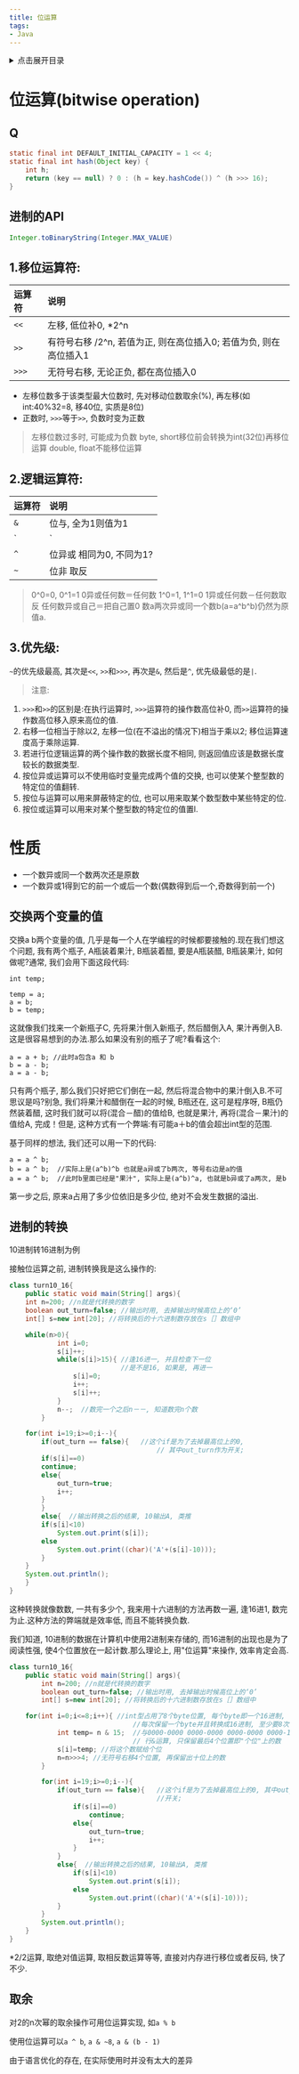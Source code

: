 ```yaml
---
title: 位运算
tags:
- Java
---
```

<details>
<summary>点击展开目录</summary>
<!-- TOC -->

- [位运算(bitwise operation)](#位运算bitwise-operation)
    - [Q](#q)
    - [进制的API](#进制的api)
    - [1.移位运算符:](#1移位运算符)
    - [2.逻辑运算符:](#2逻辑运算符)
    - [3.优先级:](#3优先级)
- [性质](#性质)
    - [交换两个变量的值](#交换两个变量的值)
    - [进制的转换](#进制的转换)
    - [取余](#取余)

<!-- /TOC -->
</details>


# 位运算(bitwise operation)
## Q

```java
static final int DEFAULT_INITIAL_CAPACITY = 1 << 4;
static final int hash(Object key) {
    int h;
    return (key == null) ? 0 : (h = key.hashCode()) ^ (h >>> 16);
}
```

## 进制的API

```java
Integer.toBinaryString(Integer.MAX_VALUE)
```

## 1.移位运算符:

|运算符|说明|
|:---|:---|
|`<<`|左移, 低位补0, *2^n|
|`>>`|有符号右移 /2^n, 若值为正, 则在高位插入0; 若值为负, 则在高位插入1|
|`>>>`|无符号右移, 无论正负, 都在高位插入0|

* 左移位数多于该类型最大位数时, 先对移动位数取余(%), 再左移(如int:40%32=8, 移40位, 实质是8位)
* 正数时, `>>>`等于`>>`, 负数时变为正数


> 左移位数过多时, 可能成为负数
> byte, short移位前会转换为int(32位)再移位运算
> double, float不能移位运算


## 2.逻辑运算符:

|运算符|说明|
|:---|:---|
|`&`|位与, 全为1则值为1|
|`|`|位或, 有1则为1|
|`^`|位异或 相同为0, 不同为1?|
|`~`|位非 取反|

> 0^0=0, 0^1=1 0异或任何数＝任何数
> 1^0=1, 1^1=0 1异或任何数－任何数取反
> 任何数异或自己＝把自己置0
> 数a两次异或同一个数b(a=a^b^b)仍然为原值a.


## 3.优先级:
`~`的优先级最高, 其次是`<<`, `>>`和`>>>`, 再次是`&`, 然后是`^`, 优先级最低的是`|`.

>  注意:
1. `>>>`和`>>`的区别是:在执行运算时, `>>>`运算符的操作数高位补0, 而`>>`运算符的操作数高位移入原来高位的值.
2. 右移一位相当于除以2, 左移一位(在不溢出的情况下)相当于乘以2; 移位运算速度高于乘除运算.
3. 若进行位逻辑运算的两个操作数的数据长度不相同, 则返回值应该是数据长度较长的数据类型.
4. 按位异或运算可以不使用临时变量完成两个值的交换, 也可以使某个整型数的特定位的值翻转.
5. 按位与运算可以用来屏蔽特定的位, 也可以用来取某个数型数中某些特定的位.
6. 按位或运算可以用来对某个整型数的特定位的值置l.

# 性质

* 一个数异或同一个数两次还是原数
* 一个数异或1得到它的前一个或后一个数(偶数得到后一个,奇数得到前一个)

## 交换两个变量的值

交换a b两个变量的值, 几乎是每一个人在学编程的时候都要接触的.现在我们想这个问题, 我有两个瓶子, A瓶装着果汁, B瓶装着醋, 要是A瓶装醋, B瓶装果汁, 如何做呢?通常, 我们会用下面这段代码:
```
int temp;

temp = a;
a = b;
b = temp;
```
这就像我们找来一个新瓶子C, 先将果汁倒入新瓶子, 然后醋倒入A, 果汁再倒入B.这是很容易想到的办法.那么如果没有别的瓶子了呢?看看这个:
```
a = a + b; //此时a包含a 和 b
b = a - b;
a = a - b;
```
只有两个瓶子, 那么我们只好把它们倒在一起, 然后将混合物中的果汁倒入B.不可思议是吗?别急, 我们将果汁和醋倒在一起的时候, B瓶还在, 这可是程序呀, B瓶仍然装着醋, 这时我们就可以将(混合－醋)的值给B, 也就是果汁, 再将(混合－果汁)的值给A, 完成！但是, 这种方式有一个弊端:有可能a＋b的值会超出int型的范围.

基于同样的想法, 我们还可以用一下的代码:
```
a = a ^ b;
b = a ^ b;  //实际上是(a^b)^b 也就是a异或了b两次, 等号右边是a的值
a = a ^ b;  //此时b里面已经是"果汁", 实际上是(a^b)^a, 也就是b异或了a两次, 是b
```
第一步之后, 原来a占用了多少位依旧是多少位, 绝对不会发生数据的溢出.

## 进制的转换

10进制转16进制为例

接触位运算之前, 进制转换我是这么操作的:

```java
class turn10_16{
    public static void main(String[] args){
    int n=200; //n就是代转换的数字
    boolean out_turn=false; //输出时用, 去掉输出时候高位上的‘0’
    int[] s=new int[20]; //将转换后的十六进制数存放在s［］数组中

    while(n>0){
            int i=0;
            s[i]++;
            while(s[i]>15){ //逢16进一, 并且检查下一位
                            //是不是16, 如果是, 再进一
                s[i]=0;
                i++;
                s[i]++;
            }
            n--;  //数完一个之后n－－, 知道数完n个数
        }

    for(int i=19;i>=0;i--){
        if(out_turn == false){   //这个if是为了去掉最高位上的0,
                                     // 其中out_turn作为开关;
        if(s[i]==0)
        continue;
        else{
            out_turn=true;
            i++;
        }
        }
        else{  //输出转换之后的结果, 10输出A, 类推
        if(s[i]<10)
            System.out.print(s[i]);
        else
            System.out.print((char)('A'+(s[i]-10)));
        }
    }
    System.out.println();
    }
}
```
这种转换就像数数, 一共有多少个, 我来用十六进制的方法再数一遍, 逢16进1, 数完为止.这种方法的弊端就是效率低, 而且不能转换负数.

我们知道, 10进制的数据在计算机中使用2进制来存储的, 而16进制的出现也是为了阅读性强, 使4个位置放在一起计数.那么理论上, 用"位运算"来操作, 效率肯定会高.
```java
class turn10_16{
    public static void main(String[] args){
        int n=200; //n就是代转换的数字
        boolean out_turn=false; //输出时用, 去掉输出时候高位上的‘0’
        int[] s=new int[20]; //将转换后的十六进制数存放在s［］数组中

    for(int i=0;i<=8;i++){ //int型占用了8个byte位置, 每个byte即一个16进制,
                               //每次保留一个byte并且转换成16进制, 至少要8次(可以优化)
            int temp= n & 15;  //与0000-0000 0000-0000 0000-0000 0000-1111进
                               // 行&运算, 只保留最后4个位置即"个位"上的数
            s[i]=temp; //将这个数赋给个位
            n=n>>>4; //无符号右移4个位置, 再保留出十位上的数
        }

        for(int i=19;i>=0;i--){
            if(out_turn == false){   //这个if是为了去掉最高位上的0, 其中out_turn作为
                                     //开关;
                if(s[i]==0)
                    continue;
                else{
                    out_turn=true;
                    i++;
                }
            }
            else{  //输出转换之后的结果, 10输出A, 类推
                if(s[i]<10)
                    System.out.print(s[i]);
                else
                    System.out.print((char)('A'+(s[i]-10)));
            }
        }
        System.out.println();
    }
}
```

*2/2运算, 取绝对值运算, 取相反数运算等等, 直接对内存进行移位或者反码, 快了不少.

## 取余

对2的n次幂的取余操作可用位运算实现, 如`a % b`

使用位运算可以`a ^ b`, `a & ~8`, `a & (b - 1)`

由于语言优化的存在, 在实际使用时并没有太大的差异

